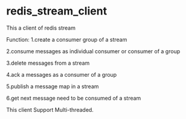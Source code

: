 # redis_stream_client
This a client of redis stream

Function:
1.create a consumer group of a stream

2.consume messages as individual consumer or consumer of a group

3.delete messages from a stream

4.ack a messages as a consumer of a group

5.publish a message map in a stream

6.get next message need to be consumed of a stream

This client Support Multi-threaded.

